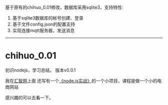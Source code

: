 
基于原有的chihuo_0.01修改，数据库采用sqlite3，支持特性:
1. 基于sqlite3数据库的帐号创建、登录
2. 基于文件config.json的配置支持
3. 实现连接mqtt服务器，发送消息
-----------------------------------
chihuo_0.01
===========

初识nodejs，学习总结。
版本v0.0.1

我在[汇智网](http://www.hubwiz.com)上面 还写有一个[《node.js实战》](http://www.hubwiz.com/course/549a704f88dba0136c371703/)的一个小项目，课程是做一个小的电商网站

感兴趣的可以去看一下。
